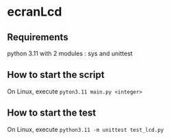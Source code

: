 # ecranLcd

## Requirements

python 3.11 with 2 modules : sys and unittest

## How to start the script

On Linux, execute `pyton3.11 main.py <integer>`

## How to start the test

On Linux, execute `python3.11 -m unittest test_lcd.py`